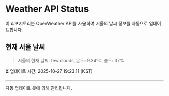 
# Weather API Status

이 리포지토리는 OpenWeather API를 사용하여 서울의 날씨 정보를 자동으로 업데이트합니다.

## 현재 서울 날씨
> 서울의 현재 날씨: few clouds, 온도: 9.34°C, 습도: 37%

⏳ 업데이트 시간: 2025-10-27 19:23:11 (KST)

---
자동 업데이트 봇에 의해 관리됩니다.
